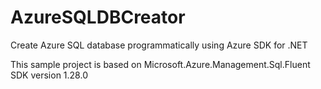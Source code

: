 # AzureSQLDBCreator
Create Azure SQL database programmatically using Azure SDK for .NET

This sample project is based on Microsoft.Azure.Management.Sql.Fluent SDK version 1.28.0
